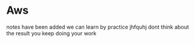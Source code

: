 # Aws
notes have been added
we can learn by practice
jhfquhj
dont think about the result 
you keep doing your work


